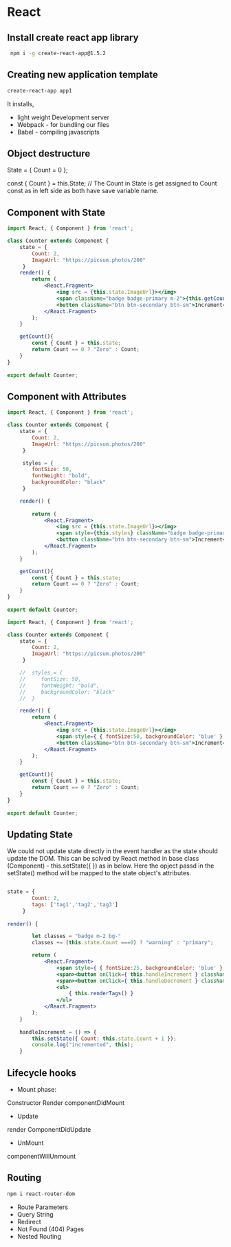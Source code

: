 # React

## Install create react app library

```bash
 npm i -g create-react-app@1.5.2
```

## Creating new application template

```bash
create-react-app app1
```

It installs,

* light weight Development server
* Webpack - for bundling our files
* Babel - compiling javascripts

## Object destructure

State = {
    Count = 0
};

const { Count } = this.State;   // The Count in State is get assigned to Count const as in left side as both have save variable name.

## Component with State

```jsx
import React, { Component } from 'react';

class Counter extends Component {
    state = { 
        Count: 2,
        ImageUrl: "https://picsum.photos/200"
     } 
    render() { 
        return (
            <React.Fragment>
                <img src = {this.state.ImageUrl}></img>
                <span className="badge badge-primary m-2">{this.getCount()}</span>
                <button className="btn btn-secondary btn-sm">Increment</button>
            </React.Fragment>
        );
    }

    getCount(){
        const { Count } = this.state;
        return Count == 0 ? "Zero" : Count;
    }
}
 
export default Counter;
```

## Component with Attributes

```jsx
import React, { Component } from 'react';

class Counter extends Component {
    state = { 
        Count: 2,
        ImageUrl: "https://picsum.photos/200"
     } 

     styles = {
        fontSize: 50,
        fontWeight: "bold",
        backgroundColor: "black"
     }

    render() { 
        
        return (
            <React.Fragment>
                <img src = {this.state.ImageUrl}></img>
                <span style={this.styles} className="badge badge-primary m-2">{this.getCount()}</span>
                <button className="btn btn-secondary btn-sm">Increment</button>
            </React.Fragment>
        );
    }

    getCount(){
        const { Count } = this.state;
        return Count == 0 ? "Zero" : Count;
    }
}
 
export default Counter;
```

```jsx
import React, { Component } from 'react';

class Counter extends Component {
    state = { 
        Count: 2,
        ImageUrl: "https://picsum.photos/200"
     } 

    //  styles = {
    //     fontSize: 50,
    //     fontWeight: "bold",
    //     backgroundColor: "black"
    //  }

    render() { 
        return (
            <React.Fragment>
                <img src = {this.state.ImageUrl}></img>
                <span style={ { fontSize:50, backgroundColor: 'blue' } } className="badge badge-primary m-2">{this.getCount()}</span>
                <button className="btn btn-secondary btn-sm">Increment</button>
            </React.Fragment>
        );
    }

    getCount(){
        const { Count } = this.state;
        return Count == 0 ? "Zero" : Count;
    }
}
 
export default Counter;
```

## Updating State

We could not update state directly in the event handler as the state should update the DOM.  This can be solved by React method in base  class (Component) - this.setState({ }) as in below.  Here the opject passd in the setState() method will be mapped to the state object's attributes.

```jsx

state = { 
        Count: 2,
        tags: ['tag1','tag2','tag3']
     } 
     
render() { 

        let classes = "badge m-2 bg-"
        classes += (this.state.Count ===0) ? "warning" : "primary";

        return (
            <React.Fragment>
                <span style={ { fontSize:25, backgroundColor: 'blue' } } className={classes}>{this.getCount()}</span>
                <span><button onClick={ this.handleIncrement } className="btn btn-secondary btn-sm">Increment</button></span>
                <span><button onClick={ this.handleDecrement } className="btn btn-secondary btn-sm">Decrement</button></span>
                <ul>
                    { this.renderTags() }
                </ul>
            </React.Fragment>
        );
    }
    
    handleIncrement = () => {
        this.setState({ Count: this.state.Count + 1 });
        console.log("incremented", this);
    }
```

## Lifecycle hooks

* Mount phase:

Constructor
Render
componentDidMount

* Update

render
ComponentDidUpdate

* UnMount

componentWillUnmount

## Routing

```jsx
npm i react-router-dom
```

* Route Parameters
* Query String
* Redirect
* Not Found (404) Pages
* Nested Routing

